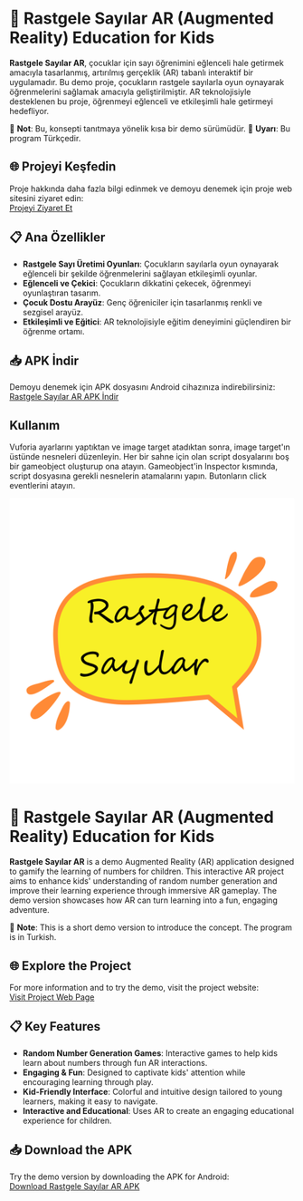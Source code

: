 # 🚀 Rastgele Sayılar AR (Augmented Reality) Education for Kids

**Rastgele Sayılar AR**, çocuklar için sayı öğrenimini eğlenceli hale getirmek amacıyla tasarlanmış, artırılmış gerçeklik (AR) tabanlı interaktif bir uygulamadır. Bu demo proje, çocukların rastgele sayılarla oyun oynayarak öğrenmelerini sağlamak amacıyla geliştirilmiştir. AR teknolojisiyle desteklenen bu proje, öğrenmeyi eğlenceli ve etkileşimli hale getirmeyi hedefliyor.

🌟 **Not**: Bu, konsepti tanıtmaya yönelik kısa bir demo sürümüdür.
🔔 **Uyarı**: Bu program Türkçedir.

## 🌐 Projeyi Keşfedin
Proje hakkında daha fazla bilgi edinmek ve demoyu denemek için proje web sitesini ziyaret edin:  
[Projeyi Ziyaret Et](https://bylutass.github.io/RastgeleSayilarAR/)

## 📋 Ana Özellikler
- **Rastgele Sayı Üretimi Oyunları**: Çocukların sayılarla oyun oynayarak eğlenceli bir şekilde öğrenmelerini sağlayan etkileşimli oyunlar.
- **Eğlenceli ve Çekici**: Çocukların dikkatini çekecek, öğrenmeyi oyunlaştıran tasarım.
- **Çocuk Dostu Arayüz**: Genç öğreniciler için tasarlanmış renkli ve sezgisel arayüz.
- **Etkileşimli ve Eğitici**: AR teknolojisiyle eğitim deneyimini güçlendiren bir öğrenme ortamı.

## 📥 APK İndir
Demoyu denemek için APK dosyasını Android cihazınıza indirebilirsiniz:  
[Rastgele Sayılar AR APK İndir](https://drive.google.com/file/d/1fWN-Lw60KxWheUU5nxca0VY1bEzmy7xI/view)

## Kullanım 
Vuforia ayarlarını yaptıktan ve image target atadıktan sonra, image target'ın üstünde nesneleri düzenleyin. Her bir sahne için olan script dosyalarını boş bir gameobject oluşturup ona atayın. Gameobject'in Inspector kısmında, script dosyasına gerekli nesnelerin atamalarını yapın. Butonların click eventlerini atayın.

![icon](https://github.com/bylutass/RastgeleSayilarAR/blob/main/RastgeleSayilarAR/Assets/Images/Icon2.png)

# 🚀 Rastgele Sayılar AR (Augmented Reality) Education for Kids

**Rastgele Sayılar AR** is a demo Augmented Reality (AR) application designed to gamify the learning of numbers for children. This interactive AR project aims to enhance kids' understanding of random number generation and improve their learning experience through immersive AR gameplay. The demo version showcases how AR can turn learning into a fun, engaging adventure.

🌟 **Note**: This is a short demo version to introduce the concept. 
The program is in Turkish.

## 🌐 Explore the Project
For more information and to try the demo, visit the project website:  
[Visit Project Web Page](https://bylutass.github.io/RastgeleSayilarAR/)

## 📋 Key Features
- **Random Number Generation Games**: Interactive games to help kids learn about numbers through fun AR interactions.
- **Engaging & Fun**: Designed to captivate kids' attention while encouraging learning through play.
- **Kid-Friendly Interface**: Colorful and intuitive design tailored to young learners, making it easy to navigate.
- **Interactive and Educational**: Uses AR to create an engaging educational experience for children.

## 📥 Download the APK
Try the demo version by downloading the APK for Android:  
[Download Rastgele Sayılar AR APK](https://drive.google.com/file/d/1fWN-Lw60KxWheUU5nxca0VY1bEzmy7xI/view)
